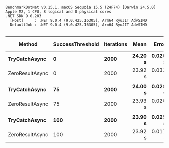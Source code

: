 ```

BenchmarkDotNet v0.15.1, macOS Sequoia 15.5 (24F74) [Darwin 24.5.0]
Apple M2, 1 CPU, 8 logical and 8 physical cores
.NET SDK 9.0.203
  [Host]     : .NET 9.0.4 (9.0.425.16305), Arm64 RyuJIT AdvSIMD
  DefaultJob : .NET 9.0.4 (9.0.425.16305), Arm64 RyuJIT AdvSIMD


```
| Method          | SuccessThreshold | Iterations | Mean    | Error   | StdDev  | Ratio | Rank | Allocated  | Alloc Ratio |
|---------------- |----------------- |----------- |--------:|--------:|--------:|------:|-----:|-----------:|------------:|
| **TryCatchAsync**   | **0**                | **2000**       | **24.20 s** | **0.020 s** | **0.019 s** |  **1.00** |    **1** | **2770.86 KB** |        **1.00** |
| ZeroResultAsync | 0                | 2000       | 23.92 s | 0.033 s | 0.030 s |  0.99 |    1 |  625.59 KB |        0.23 |
|                 |                  |            |         |         |         |       |      |            |             |
| **TryCatchAsync**   | **75**               | **2000**       | **24.00 s** | **0.028 s** | **0.026 s** |  **1.00** |    **1** | **1058.05 KB** |        **1.00** |
| ZeroResultAsync | 75               | 2000       | 23.93 s | 0.020 s | 0.016 s |  1.00 |    1 |  590.16 KB |        0.56 |
|                 |                  |            |         |         |         |       |      |            |             |
| **TryCatchAsync**   | **100**              | **2000**       | **23.90 s** | **0.025 s** | **0.022 s** |  **1.00** |    **1** |  **532.42 KB** |        **1.00** |
| ZeroResultAsync | 100              | 2000       | 23.92 s | 0.017 s | 0.015 s |  1.00 |    1 |  579.28 KB |        1.09 |

